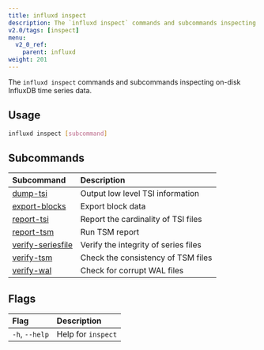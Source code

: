 ```yaml
---
title: influxd inspect
description: The `influxd inspect` commands and subcommands inspecting on-disk InfluxDB time series data.
v2.0/tags: [inspect]
menu:
  v2_0_ref:
    parent: influxd
weight: 201
---
```


The `influxd inspect` commands and subcommands inspecting on-disk InfluxDB time series data.

## Usage
```sh
influxd inspect [subcommand]
```

## Subcommands
| Subcommand                                                                  | Description                          |
|:----------                                                                  |:-----------                          |
| [dump-tsi](/v2.0/reference/cli/influxd/inspect/dump-tsi/)                   | Output low level TSI information     |
| [export-blocks](/v2.0/reference/cli/influxd/inspect/export-blocks/)         | Export block data                    |
| [report-tsi](/v2.0/reference/cli/influxd/inspect/report-tsi/)               | Report the cardinality of TSI files  |
| [report-tsm](/v2.0/reference/cli/influxd/inspect/report-tsm/)               | Run TSM report                       |
| [verify-seriesfile](/v2.0/reference/cli/influxd/inspect/verify-seriesfile/) | Verify the integrity of series files |
| [verify-tsm](/v2.0/reference/cli/influxd/inspect/verify-tsm/)               | Check the consistency of TSM files   |
| [verify-wal](/v2.0/reference/cli/influxd/inspect/verify-wal/)               | Check for corrupt WAL files          |

## Flags
| Flag           | Description        |
|:----           |:-----------        |
| `-h`, `--help` | Help for `inspect` |
